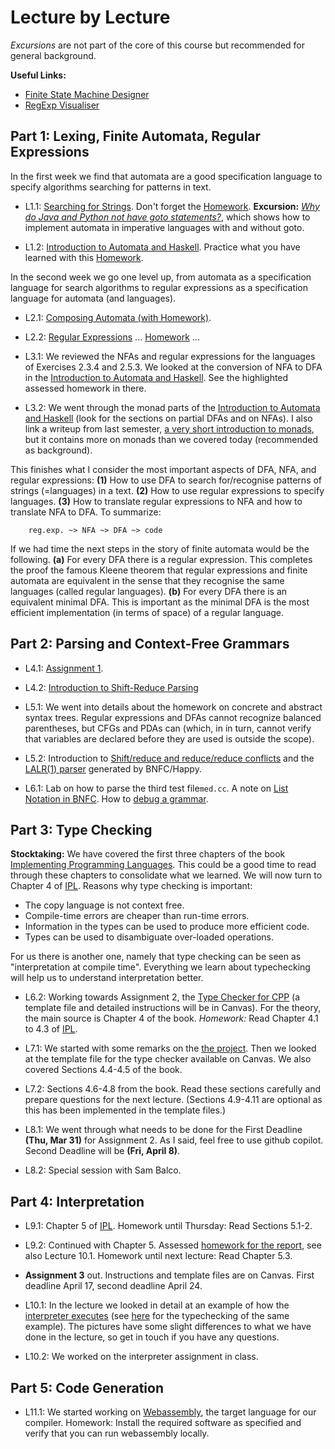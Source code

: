 # Lecture by Lecture  

*Excursions* are not part of the core of this course but recommended for general background.

**Useful Links:**
- [Finite State Machine Designer](https://www.cs.unc.edu/~otternes/comp455/fsm_designer/)  
- [RegExp Visualiser](https://www.youtube.com/watch?v=ImnZRGCwBrY)  

## Part 1: Lexing, Finite Automata, Regular Expressions

In the first week we find that automata are a good specification language to specify algorithms searching for patterns in text.

- L1.1: [Searching for Strings](https://hackmd.io/@alexhkurz/Sk555wUlu). Don't forget the [Homework](https://hackmd.io/@alexhkurz/rycnvMvgu). **Excursion:** [*Why do Java and Python not have goto statements?*](https://hackmd.io/@alexhkurz/rJ5wS-0f8), which shows how to implement automata in imperative languages with and without goto.

- L1.2: [Introduction to Automata and Haskell](https://hackmd.io/@alexhkurz/HylLKujCP). Practice what you have learned with this [Homework](homework-1.2.md).

In the second week we go one level up, from automata as a specification language for search algorithms to regular expressions as a specification language for automata (and languages).

- L2.1: [Composing Automata (with Homework)](https://hackmd.io/@alexhkurz/ryV_FU7XI).

- L2.2: [Regular Expressions](https://hackmd.io/@alexhkurz/HkoNj8mmU) ... [Homework](https://hackmd.io/@alexhkurz/S1EVYe7bO) ...  

- L3.1: We reviewed the NFAs and regular expressions for the languages of Exercises 2.3.4 and 2.5.3.  We looked at the conversion of NFA to DFA in the [Introduction to Automata and Haskell](https://hackmd.io/@alexhkurz/HylLKujCP). See the highlighted assessed homework in there.

<!--  homework from previous years at https://hackmd.io/@alexhkurz/HJ1BAFYbd -->

- L3.2: We went through the monad parts of the [Introduction to Automata and Haskell](https://hackmd.io/@alexhkurz/HylLKujCP) (look for the sections on partial DFAs and on NFAs). I also link a writeup from last semester, [a very short introduction to monads](https://hackmd.io/@alexhkurz/ByD5fgecY), but it contains more on monads than we covered today (recommended as background).

This finishes what I consider the most important aspects of DFA, NFA, and regular expressions: **(1)** How to use DFA to search for/recognise patterns of strings (=languages) in a text. **(2)** How to use regular expressions to specify languages. **(3)** How to translate regular expressions to NFA and how to translate NFA to DFA. To summarize:

        reg.exp. ~> NFA ~> DFA ~> code

If we had time the next steps in the story of finite automata would be the following. **(a)** For every DFA there is a regular expression. This completes the proof the famous Kleene theorem that regular expressions and finite automata are equivalent in the sense that they recognise the same languages (called regular languages). **(b)** For every DFA there is an equivalent minimal DFA. This is important as the minimal DFA is the most efficient implementation (in terms of space) of a regular language. 

## Part 2: Parsing and Context-Free Grammars

- L4.1: [Assignment 1](https://hackmd.io/@alexhkurz/HJ4KjezfO).

- L4.2: [Introduction to Shift-Reduce Parsing](https://hackmd.io/@alexhkurz/rk5PsF2EI)

- L5.1: We went into details about the homework on concrete and abstract syntax trees. Regular expressions and DFAs cannot recognize balanced parentheses, but CFGs and PDAs can (which, in in turn, cannot verify that variables are declared before they are used is outside the scope).

- L5.2: Introduction to [Shift/reduce and reduce/reduce conflicts](https://hackmd.io/@alexhkurz/SJx6T5R48) and the  [LALR(1) parser](https://hackmd.io/@alexhkurz/SJ4sbGyrU) generated by BNFC/Happy. 

- L6.1: Lab on how to parse the third test file`med.cc`. A note on [List Notation in BNFC](https://hackmd.io/@alexhkurz/Bkbb3rS-c). How to [debug a grammar](https://hackmd.io/@alexhkurz/SkXrrBuSI). 

## Part 3: Type Checking

**Stocktaking:** We have covered the first three chapters of the book [Implementing Programming Languages](http://www.cse.chalmers.se/edu/year/2012/course/DAT150/lectures/plt-book.pdf). This could be a good time to read through these chapters to consolidate what we learned. We will now turn to Chapter 4 of [IPL](http://www.cse.chalmers.se/edu/year/2012/course/DAT150/lectures/plt-book.pdf). Reasons why type checking is important:

- The copy language is not context free.
- Compile-time errors are cheaper than run-time errors.
- Information in the types can be used to produce more efficient code.
- Types can be used to disambiguate over-loaded operations.

For us there is another one, namely that type checking can be seen as "interpretation at compile time". Everything we learn about typechecking will help us to understand interpretation better.

- L6.2:  Working towards Assignment 2, the [Type Checker for CPP](http://www.grammaticalframework.org/ipl-book/assignments/assignment2/assignment2.html) (a template file and detailed instructions will be in Canvas). For the theory, the main source is Chapter 4 of the book. *Homework:* Read Chapter 4.1 to 4.3 of [IPL](http://www.cse.chalmers.se/edu/year/2012/course/DAT150/lectures/plt-book.pdf). 

- L7.1: We started with some remarks on the [the project](project.md). Then we looked at the template file for the type checker available on Canvas. We also covered Sections 4.4-4.5 of the book. 

- L7.2: Sections 4.6-4.8 from the book. Read these sections carefully and prepare questions for the next lecture. (Sections 4.9-4.11 are optional as this has been implemented in the template files.)

- L8.1: We went through what needs to be done for the First Deadline **(Thu, Mar 31)** for Assignment 2. As I said, feel free to use github copilot. Second Deadline will be **(Fri, April 8)**.

- L8.2: Special session with Sam Balco.

## Part 4: Interpretation

- L9.1: Chapter 5 of [IPL](http://www.cse.chalmers.se/edu/year/2012/course/DAT150/lectures/plt-book.pdf). Homework until Thursday: Read Sections 5.1-2.

- L9.2: Continued with Chapter 5. Assessed [homework for the report](https://hackmd.io/@alexhkurz/SkZELd3X5), see also Lecture 10.1. Homework until next lecture: Read Chapter 5.3.

- **Assignment 3** out. Instructions and template files are on Canvas. First deadline April 17, second deadline April 24.

- L10.1: In the lecture we looked in detail at an example of how the [interpreter executes](Sources/prooftree-interpreter.jpg) (see [here](Sources/prooftree-typechecker.jpg) for the typechecking of the same example). The pictures have some slight differences to what we have done in the lecture, so get in touch if you have any questions.

- L10.2: We worked on the interpreter assignment in class.

## Part 5: Code Generation

- L11.1: We started working on [Webassembly](https://github.com/alexhkurz/compiler-construction-2022/blob/main/lecture-code-generation-1.md), the target language for our compiler. Homework: Install the required software as specified and verify that you can run webassembly locally.


<!--coming up: 

- L10.1: Continued with Chapter 5. A [note](https://hackmd.io/@alexhkurz/rkGNCFnmq) on the operational semantics of function call.--> 

<!-- CAREFUL: BELOW IS FROM 2021 ... SUBJECT TO CHANGE 
- L7.2: [Assignment 2](https://github.com/ChapmanCPSC/compiler-assignments/blob/master/Typechecker/). Read Chapter 4.4 to 4.6 of [IPL](http://www.cse.chalmers.se/edu/year/2012/course/DAT150/lectures/plt-book.pdf).

- L9.1 and 9.2: Back to the typechecker. Read Chapter 4.8 of [IPL](http://www.cse.chalmers.se/edu/year/2012/course/DAT150/lectures/plt-book.pdf).

## Part 4: Interpreter

- L10.1: Interpreter and Operational Semantics. Read Chapters 5.1 and 5.2 of [IPL](http://www.cse.chalmers.se/edu/year/2012/course/DAT150/lectures/plt-book.pdf).

- L10.2: Starting [Assignment 3](https://github.com/ChapmanCPSC/compiler-assignments/blob/master/Interpreter/README.md) on the Interpreter.

- L11.1: Read Chapter 5.3 of the book.

- L11.2: Read Chapter 5.4 and 5.5 of the book. [Homework](https://hackmd.io/@alexhkurz/S1wmI_yPO).

- L12.1: Seminar announcement ... Discussion Midterm ... JVM, [IPL](http://www.cse.chalmers.se/edu/year/2012/course/DAT150/lectures/plt-book.pdf), [Slides Chapter 5](https://github.com/alexhkurz/compiler-construction-2021/blob/master/Sources/5-slides-ipl-book.pdf)

## Part 5: Code Generation

[Assignment 4](https://github.com/ChapmanCPSC/compiler-assignments/blob/master/Compiler/README.md).

- L 12.2: [Compiling C++ to WASM](https://github.com/alexhkurz/compiler-construction-2021/blob/master/lecture-12.1.md).

- L 13.1: [Compiling C++ to WASM 2](https://github.com/alexhkurz/compiler-construction-2021/blob/master/lecture-12.2.md).

- L 13.2, 14.1: Continuing with Assignment  4.

- 14.2: **Take some time to fill in the questionnaire.** Review for final. There will be three topics, parsing, typechecking, interpretation. Parsing will be similar to the midterm (but do not forget the concrete syntax trees). The question on typechecking will be based on Chapter 4.5 of [IPL](http://www.cse.chalmers.se/edu/year/2012/course/DAT150/lectures/plt-book.pdf). The question on interpretation will be based on Chapters 5.1 to 5.3. To get an idea of the type of questions, look at the [Practice Test](https://github.com/alexhkurz/compiler-construction-2021/blob/master/Sources/practice-test-3-4.pdf). I will post solutions but first try without looking at the [answers](https://github.com/alexhkurz/compiler-construction-2021/blob/master/Sources/Answers/practice-test-3-4/README.md).

- **Office Hours:** Monday 12 noon: I will answer last questions about the exam.

- **Final Exam:** Tuesday 8am until 11:59pm. I will send out a link to the exam just before 8am on Canvas and the discussion forum.

---

**Midterm:** First Thursday after Spring Break, Thursday April 1, in class. **Practice test:** [Automata](https://github.com/alexhkurz/compiler-construction-2021/blob/master/Sources/practice-test-1-dfas.pdf), [Grammar](https://github.com/alexhkurz/compiler-construction-2021/blob/master/Sources/practice-test-2.md). If you want to check your solution send it to me via email. [Solution](https://github.com/alexhkurz/compiler-construction-2021/blob/master/Sources/Notes-from-the-lecture-on-practice-midterm.pdf). See also the recordings of the Tuesday lecture. Solutions: [Midterm-Morning](https://github.com/alexhkurz/compiler-construction-2021/blob/master/Sources/Midterm-Morning-Solutions.pdf), [Midterm-Afternoon](https://github.com/alexhkurz/compiler-construction-2021/blob/master/Sources/Midterm-Afternoon-Solutions.pdf), [Shift-Reduce-Parsing](https://hackmd.io/@alexhkurz/Sys8OPQUO).

